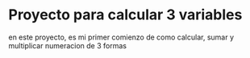 # Proyecto para calcular 3 variables
en este proyecto, es mi primer comienzo de como calcular, sumar y multiplicar numeracion de 3 formas
